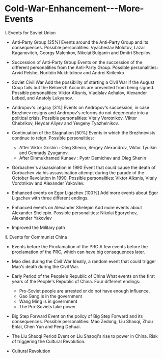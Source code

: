 # Cold-War-Enhancement---More-Events

I. Events for Soviet Union
  * Anti-Party Group [25%]
  Events around the Anti-Party Group and its consequences.
  Possible personalities: Vyacheslav Molotov, Lazar Kaganovitch, Georgy Malenkov, Nikolai Bulganin and Dmitri Shepilov.
  
  * Succession of Anti-Party Group
  Events on the succession of the different personalities from the Anti-Party Group.
  Possible personalities: Arvid Pelshe, Nuritdin Mukhitdinov and Andrei Kirilenko
  
  * Soviet Civil War
  Add the possibility of starting a Civil War if the August Coup fails but the Belovezh Accords are prevented from being signed.
  Possible personalities: Viktor Alksnis, Vladislav Achalov, Alexander Lebed, and Anatoly Lukyanov.
  
  * Andropov's Legacy [3%]
  Events on Andropov's succession, in case Brezhnev resigns and Andropov's reforms do not degenerate into a political crisis.
  Possible personalities: Vitaly Vorotnikov, Viktor Chebrikov, Heydar Aliyev and Yevgeny Tyazhelnikov.
  
  * Continuation of the Stagnation [50%]
  Events in which the Brezhnevists continue to reign.
  Possible personalities:
    * After Viktor Grishin : Oleg Shenin, Sergey Alexandrov, Viktor Tyulkin and Gennady Zyuganov.
    * After Dinmukhamed Kunaev : Pyotr Demichev and Oleg Shenin
  
  * Gorbachev's assassination in 1990
  Event that could cause the death of Gorbachev via his assassination attempt during the parade of the October Revolution in 1990.
  Possible personalities: Viktor Alksnis, Vitaly Vorotnikov and Alexander Yakovlev.
  
  * Enhanced events on Egor Ligachev [100%]
  Add more events about Egor Ligachev with three different endings.
  
  * Enhanced events on Alexander Shelepin
  Add more events about Alexander Shelepin.
  Possible personalities: Nikolai Egorychev, Alexander Yakovlev
  
  * Improved the Military path
  
  
II. Events for Communist China
  * Events before the Proclamation of the PRC
  A few events before the proclamation of the PRC, which can have big consequences later.
  
  * Mao dies during the Civil War
  Ideally, a random event that could trigger Mao's death during the Civil War.
  
  * Early Period of the People's Republic of China
  What events on the first years of the People's Republic of China.
  Four different endings:
	- Pro-Soviet people are arrested or do not have enough influence.
	- Gao Gang is in the government
	- Wang Ming is in government
	- The Pro-Soviets take power
  
  * Big Step Forward
  Event on the policy of Big Step Forward and its consequences.
  Possible personalities: Mao Zedong, Liu Shaoqi, Zhou Enlai, Chen Yun and Peng Dehuai.
  
  * The Liu Shaoqi Period
  Event on Liu Shaoqi's rise to power in China. Risk of triggering the Cultural Revolution.
  
  * Cultural Revolution
  